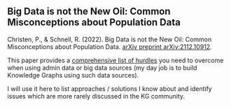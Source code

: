 ## Big Data is not the New Oil: Common Misconceptions about Population Data

Christen, P., & Schnell, R. (2022). Big Data is not the New Oil: Common Misconceptions about Population Data. [arXiv preprint arXiv:2112.10912](https://arxiv.org/abs/2112.10912).

This paper provides a [comprehensive list of hurdles](https://github.com/laurentlefort/knowledge-graph-construction/wiki/Big-Data-is-not-the-New-Oil:-Common-Misconceptions-about-Population-Data) you need to overcome when using admin data or big data sources (my day job is to build  Knowledge Graphs using such data sources).

I will use it here to list approaches / solutions I know about and identify issues which are more rarely discussed in the KG community.

